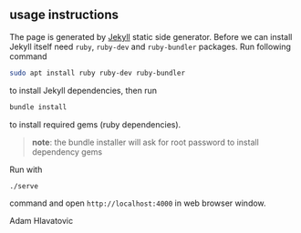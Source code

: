 ## usage instructions

The page is generated by [Jekyll](https://jekyllrb.com/) static side generator. Before we can install Jekyll itself need `ruby`, `ruby-dev` and `ruby-bundler` packages. Run following command

```bash
sudo apt install ruby ruby-dev ruby-bundler
```

to install Jekyll dependencies, then run

```bash
bundle install
```

to install required gems (ruby dependencies).

> **note**: the bundle installer will ask for root password to install dependency gems

Run with

```bash
./serve
```

command and open `http://localhost:4000` in web browser window.

Adam Hlavatovic
